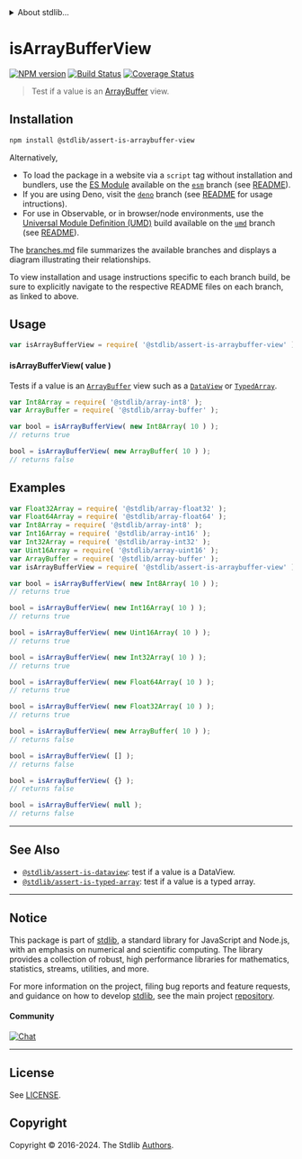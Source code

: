 <!--

@license Apache-2.0

Copyright (c) 2021 The Stdlib Authors.

Licensed under the Apache License, Version 2.0 (the "License");
you may not use this file except in compliance with the License.
You may obtain a copy of the License at

   http://www.apache.org/licenses/LICENSE-2.0

Unless required by applicable law or agreed to in writing, software
distributed under the License is distributed on an "AS IS" BASIS,
WITHOUT WARRANTIES OR CONDITIONS OF ANY KIND, either express or implied.
See the License for the specific language governing permissions and
limitations under the License.

-->


<details>
  <summary>
    About stdlib...
  </summary>
  <p>We believe in a future in which the web is a preferred environment for numerical computation. To help realize this future, we've built stdlib. stdlib is a standard library, with an emphasis on numerical and scientific computation, written in JavaScript (and C) for execution in browsers and in Node.js.</p>
  <p>The library is fully decomposable, being architected in such a way that you can swap out and mix and match APIs and functionality to cater to your exact preferences and use cases.</p>
  <p>When you use stdlib, you can be absolutely certain that you are using the most thorough, rigorous, well-written, studied, documented, tested, measured, and high-quality code out there.</p>
  <p>To join us in bringing numerical computing to the web, get started by checking us out on <a href="https://github.com/stdlib-js/stdlib">GitHub</a>, and please consider <a href="https://opencollective.com/stdlib">financially supporting stdlib</a>. We greatly appreciate your continued support!</p>
</details>

# isArrayBufferView

[![NPM version][npm-image]][npm-url] [![Build Status][test-image]][test-url] [![Coverage Status][coverage-image]][coverage-url] <!-- [![dependencies][dependencies-image]][dependencies-url] -->

> Test if a value is an [ArrayBuffer][mdn-arraybuffer] view.

<section class="installation">

## Installation

```bash
npm install @stdlib/assert-is-arraybuffer-view
```

Alternatively,

-   To load the package in a website via a `script` tag without installation and bundlers, use the [ES Module][es-module] available on the [`esm`][esm-url] branch (see [README][esm-readme]).
-   If you are using Deno, visit the [`deno`][deno-url] branch (see [README][deno-readme] for usage intructions).
-   For use in Observable, or in browser/node environments, use the [Universal Module Definition (UMD)][umd] build available on the [`umd`][umd-url] branch (see [README][umd-readme]).

The [branches.md][branches-url] file summarizes the available branches and displays a diagram illustrating their relationships.

To view installation and usage instructions specific to each branch build, be sure to explicitly navigate to the respective README files on each branch, as linked to above.

</section>

<section class="usage">

## Usage

```javascript
var isArrayBufferView = require( '@stdlib/assert-is-arraybuffer-view' );
```

#### isArrayBufferView( value )

Tests if a value is an [`ArrayBuffer`][mdn-arraybuffer] view such as a [`DataView`][mdn-dataview] or [`TypedArray`][mdn-typed-array].

```javascript
var Int8Array = require( '@stdlib/array-int8' );
var ArrayBuffer = require( '@stdlib/array-buffer' );

var bool = isArrayBufferView( new Int8Array( 10 ) );
// returns true

bool = isArrayBufferView( new ArrayBuffer( 10 ) );
// returns false
```

</section>

<!-- /.usage -->

<section class="examples">

## Examples

<!-- eslint no-undef: "error" -->

```javascript
var Float32Array = require( '@stdlib/array-float32' );
var Float64Array = require( '@stdlib/array-float64' );
var Int8Array = require( '@stdlib/array-int8' );
var Int16Array = require( '@stdlib/array-int16' );
var Int32Array = require( '@stdlib/array-int32' );
var Uint16Array = require( '@stdlib/array-uint16' );
var ArrayBuffer = require( '@stdlib/array-buffer' );
var isArrayBufferView = require( '@stdlib/assert-is-arraybuffer-view' );

var bool = isArrayBufferView( new Int8Array( 10 ) );
// returns true

bool = isArrayBufferView( new Int16Array( 10 ) );
// returns true

bool = isArrayBufferView( new Uint16Array( 10 ) );
// returns true

bool = isArrayBufferView( new Int32Array( 10 ) );
// returns true

bool = isArrayBufferView( new Float64Array( 10 ) );
// returns true

bool = isArrayBufferView( new Float32Array( 10 ) );
// returns true

bool = isArrayBufferView( new ArrayBuffer( 10 ) );
// returns false

bool = isArrayBufferView( [] );
// returns false

bool = isArrayBufferView( {} );
// returns false

bool = isArrayBufferView( null );
// returns false
```

</section>

<!-- /.examples -->

<!-- Section for related `stdlib` packages. Do not manually edit this section, as it is automatically populated. -->

<section class="related">

* * *

## See Also

-   <span class="package-name">[`@stdlib/assert-is-dataview`][@stdlib/assert/is-dataview]</span><span class="delimiter">: </span><span class="description">test if a value is a DataView.</span>
-   <span class="package-name">[`@stdlib/assert-is-typed-array`][@stdlib/assert/is-typed-array]</span><span class="delimiter">: </span><span class="description">test if a value is a typed array.</span>

</section>

<!-- /.related -->

<!-- Section for all links. Make sure to keep an empty line after the `section` element and another before the `/section` close. -->


<section class="main-repo" >

* * *

## Notice

This package is part of [stdlib][stdlib], a standard library for JavaScript and Node.js, with an emphasis on numerical and scientific computing. The library provides a collection of robust, high performance libraries for mathematics, statistics, streams, utilities, and more.

For more information on the project, filing bug reports and feature requests, and guidance on how to develop [stdlib][stdlib], see the main project [repository][stdlib].

#### Community

[![Chat][chat-image]][chat-url]

---

## License

See [LICENSE][stdlib-license].


## Copyright

Copyright &copy; 2016-2024. The Stdlib [Authors][stdlib-authors].

</section>

<!-- /.stdlib -->

<!-- Section for all links. Make sure to keep an empty line after the `section` element and another before the `/section` close. -->

<section class="links">

[npm-image]: http://img.shields.io/npm/v/@stdlib/assert-is-arraybuffer-view.svg
[npm-url]: https://npmjs.org/package/@stdlib/assert-is-arraybuffer-view

[test-image]: https://github.com/stdlib-js/assert-is-arraybuffer-view/actions/workflows/test.yml/badge.svg?branch=v0.2.2
[test-url]: https://github.com/stdlib-js/assert-is-arraybuffer-view/actions/workflows/test.yml?query=branch:v0.2.2

[coverage-image]: https://img.shields.io/codecov/c/github/stdlib-js/assert-is-arraybuffer-view/main.svg
[coverage-url]: https://codecov.io/github/stdlib-js/assert-is-arraybuffer-view?branch=main

<!--

[dependencies-image]: https://img.shields.io/david/stdlib-js/assert-is-arraybuffer-view.svg
[dependencies-url]: https://david-dm.org/stdlib-js/assert-is-arraybuffer-view/main

-->

[chat-image]: https://img.shields.io/gitter/room/stdlib-js/stdlib.svg
[chat-url]: https://app.gitter.im/#/room/#stdlib-js_stdlib:gitter.im

[stdlib]: https://github.com/stdlib-js/stdlib

[stdlib-authors]: https://github.com/stdlib-js/stdlib/graphs/contributors

[umd]: https://github.com/umdjs/umd
[es-module]: https://developer.mozilla.org/en-US/docs/Web/JavaScript/Guide/Modules

[deno-url]: https://github.com/stdlib-js/assert-is-arraybuffer-view/tree/deno
[deno-readme]: https://github.com/stdlib-js/assert-is-arraybuffer-view/blob/deno/README.md
[umd-url]: https://github.com/stdlib-js/assert-is-arraybuffer-view/tree/umd
[umd-readme]: https://github.com/stdlib-js/assert-is-arraybuffer-view/blob/umd/README.md
[esm-url]: https://github.com/stdlib-js/assert-is-arraybuffer-view/tree/esm
[esm-readme]: https://github.com/stdlib-js/assert-is-arraybuffer-view/blob/esm/README.md
[branches-url]: https://github.com/stdlib-js/assert-is-arraybuffer-view/blob/main/branches.md

[stdlib-license]: https://raw.githubusercontent.com/stdlib-js/assert-is-arraybuffer-view/main/LICENSE

[mdn-arraybuffer]: https://developer.mozilla.org/en-US/docs/Web/JavaScript/Reference/Global_Objects/ArrayBuffer

[mdn-typed-array]: https://developer.mozilla.org/en-US/docs/Web/JavaScript/Reference/Global_Objects/TypedArray

[mdn-dataview]: https://developer.mozilla.org/en-US/docs/Web/JavaScript/Reference/Global_Objects/DataView

<!-- <related-links> -->

[@stdlib/assert/is-dataview]: https://github.com/stdlib-js/assert-is-dataview

[@stdlib/assert/is-typed-array]: https://github.com/stdlib-js/assert-is-typed-array

<!-- </related-links> -->

</section>

<!-- /.links -->
